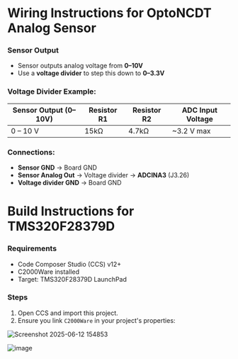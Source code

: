 # Wiring Instructions for OptoNCDT Analog Sensor

### Sensor Output

- Sensor outputs analog voltage from **0–10V**
- Use a **voltage divider** to step this down to **0–3.3V**

### Voltage Divider Example:

| Sensor Output (0–10V) | Resistor R1 | Resistor R2 | ADC Input Voltage |
|------------------------|-------------|-------------|-------------------|
|     0 – 10 V          |   15kΩ      |    4.7kΩ    |     ~3.2 V max    |

### Connections:

- **Sensor GND** → Board GND  
- **Sensor Analog Out** → Voltage divider → **ADCINA3** (J3.26)  
- **Voltage divider GND** → Board GND  

# Build Instructions for TMS320F28379D

### Requirements

- Code Composer Studio (CCS) v12+
- C2000Ware installed
- Target: TMS320F28379D LaunchPad

### Steps

1. Open CCS and import this project.
2. Ensure you link `C2000Ware` in your project's properties:

![Screenshot 2025-06-12 154853](https://github.com/user-attachments/assets/b9639c03-d400-4df1-a79c-0fc89abe9439)

![image](https://github.com/user-attachments/assets/6acafe46-d9ae-4a99-880c-cf2291f071c6)
